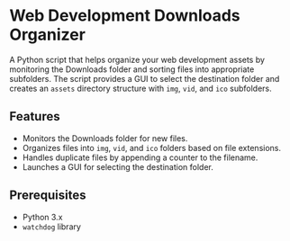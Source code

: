# Web Development Downloads Organizer

A Python script that helps organize your web development assets by monitoring the Downloads folder and sorting files into appropriate subfolders. The script provides a GUI to select the destination folder and creates an `assets` directory structure with `img`, `vid`, and `ico` subfolders.

## Features

- Monitors the Downloads folder for new files.
- Organizes files into `img`, `vid`, and `ico` folders based on file extensions.
- Handles duplicate files by appending a counter to the filename.
- Launches a GUI for selecting the destination folder.

## Prerequisites

- Python 3.x
- `watchdog` library
